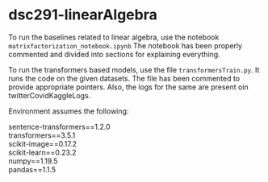 # dsc291-linearAlgebra


To run the baselines related to linear algebra, use the notebook  `matrixfactorization_notebook.ipynb` 
The notebook has been properly commented and divided into sections for explaining everything. 

To run the transformers based models, use the file `transformersTrain.py`. 
It runs the code on the given datasets. The file has been commented to provide appropriate pointers.
Also, the logs for the same are present oin twitterCovidKaggleLogs.

Environment assumes the following:

sentence-transformers==1.2.0 <br />
transformers==3.5.1 <br />
scikit-image==0.17.2 <br />
scikit-learn==0.23.2 <br />
numpy==1.19.5 <br />
pandas==1.1.5 <br />
